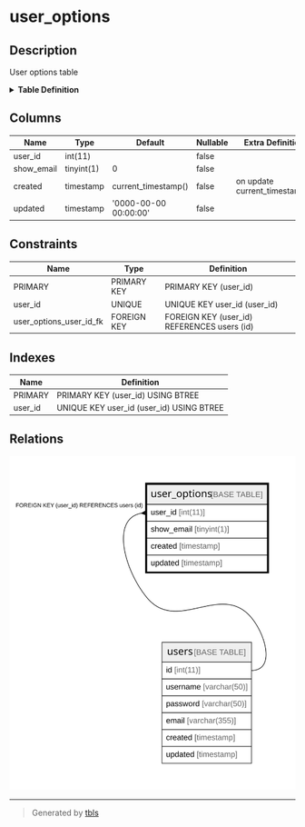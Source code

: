 # user_options

## Description

User options table

<details>
<summary><strong>Table Definition</strong></summary>

```sql
CREATE TABLE `user_options` (
  `user_id` int(11) NOT NULL,
  `show_email` tinyint(1) NOT NULL DEFAULT 0,
  `created` timestamp NOT NULL DEFAULT current_timestamp() ON UPDATE current_timestamp(),
  `updated` timestamp NOT NULL DEFAULT '0000-00-00 00:00:00',
  PRIMARY KEY (`user_id`),
  UNIQUE KEY `user_id` (`user_id`),
  CONSTRAINT `user_options_user_id_fk` FOREIGN KEY (`user_id`) REFERENCES `users` (`id`) ON DELETE CASCADE ON UPDATE NO ACTION
) ENGINE=InnoDB DEFAULT CHARSET=utf8mb4 COMMENT='User options table'
```

</details>

## Columns

| Name | Type | Default | Nullable | Extra Definition | Parents |
| ---- | ---- | ------- | -------- | ---------------- | ------- |
| user_id | int(11) |  | false |  | [users](users.md) |
| show_email | tinyint(1) | 0 | false |  |  |
| created | timestamp | current_timestamp() | false | on update current_timestamp() |  |
| updated | timestamp | '0000-00-00 00:00:00' | false |  |  |

## Constraints

| Name | Type | Definition |
| ---- | ---- | ---------- |
| PRIMARY | PRIMARY KEY | PRIMARY KEY (user_id) |
| user_id | UNIQUE | UNIQUE KEY user_id (user_id) |
| user_options_user_id_fk | FOREIGN KEY | FOREIGN KEY (user_id) REFERENCES users (id) |

## Indexes

| Name | Definition |
| ---- | ---------- |
| PRIMARY | PRIMARY KEY (user_id) USING BTREE |
| user_id | UNIQUE KEY user_id (user_id) USING BTREE |

## Relations

![er](user_options.svg)

---

> Generated by [tbls](https://github.com/k1LoW/tbls)
